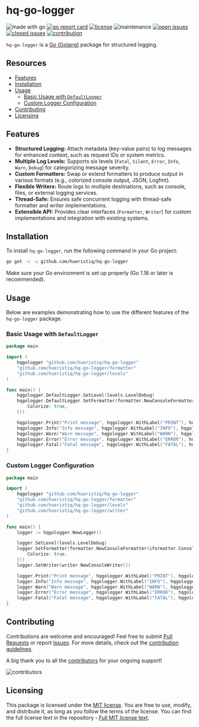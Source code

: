 # hq-go-logger

![made with go](https://img.shields.io/badge/made%20with-Go-1E90FF.svg) [![go report card](https://goreportcard.com/badge/github.com/hueristiq/hq-go-logger)](https://goreportcard.com/report/github.com/hueristiq/hq-go-logger) [![license](https://img.shields.io/badge/license-MIT-gray.svg?color=1E90FF)](https://github.com/hueristiq/hq-go-logger/blob/master/LICENSE) ![maintenance](https://img.shields.io/badge/maintained%3F-yes-1E90FF.svg) [![open issues](https://img.shields.io/github/issues-raw/hueristiq/hq-go-logger.svg?style=flat&color=1E90FF)](https://github.com/hueristiq/hq-go-logger/issues?q=is:issue+is:open) [![closed issues](https://img.shields.io/github/issues-closed-raw/hueristiq/hq-go-logger.svg?style=flat&color=1E90FF)](https://github.com/hueristiq/hq-go-logger/issues?q=is:issue+is:closed) [![contribution](https://img.shields.io/badge/contributions-welcome-1E90FF.svg)](https://github.com/hueristiq/hq-go-logger/blob/master/CONTRIBUTING.md)

`hq-go-logger` is a [Go (Golang)](https://golang.org/) package for structured logging.

## Resources

- [Features](#features)
- [Installation](#installation)
- [Usage](#usage)
	- [Basic Usage with `DefaultLogger`](#basic-usage-with-defaultlogger)
	- [Custom Logger Configuration](#custom-logger-configuration)
- [Contributing](#contributing)
- [Licensing](#licensing)

## Features

- **Structured Logging:** Attach metadata (key-value pairs) to log messages for enhanced context, such as request IDs or system metrics.
- **Multiple Log Levels:** Supports six levels (`Fatal`, `Silent`, `Error`, `Info`, `Warn`, `Debug`) for categorizing message severity.
- **Custom Formatters:** Swap or extend formatters to produce output in various formats (e.g., colorized console output, JSON, Logfmt).
- **Flexible Writers:** Route logs to multiple destinations, such as console, files, or external logging services.
- **Thread-Safe:** Ensures safe concurrent logging with thread-safe formatter and writer implementations.
- **Extensible API:** Provides clear interfaces (`Formatter`, `Writer`) for custom implementations and integration with existing systems.

## Installation

To install `hq-go-logger`, run the following command in your Go project:

```bash
go get -v -u github.com/hueristiq/hq-go-logger
```

Make sure your Go environment is set up properly (Go 1.18 or later is recommended).

## Usage

Below are examples demonstrating how to use the different features of the `hq-go-logger` package.

### Basic Usage with `DefaultLogger`

```go
package main

import (
	hqgologger "github.com/hueristiq/hq-go-logger"
	"github.com/hueristiq/hq-go-logger/formatter"
	"github.com/hueristiq/hq-go-logger/levels"
)

func main() {
	hqgologger.DefaultLogger.SetLevel(levels.LevelDebug)
	hqgologger.DefaultLogger.SetFormatter(formatter.NewConsoleFormatter(&formatter.ConsoleFormatterConfiguration{
		Colorize: true,
	}))

	hqgologger.Print("Print message", hqgologger.WithLabel("PRINT"), hqgologger.WithString("app", "default"))
	hqgologger.Info("Info message", hqgologger.WithLabel("INFO"), hqgologger.WithString("app", "default"))
	hqgologger.Warn("Warn message", hqgologger.WithLabel("WARN"), hqgologger.WithString("app", "default"))
	hqgologger.Error("Error message", hqgologger.WithLabel("ERROR"), hqgologger.WithString("app", "default"))
	hqgologger.Fatal("Fatal message", hqgologger.WithLabel("FATAL"), hqgologger.WithString("app", "default"))
}
```

### Custom Logger Configuration

```go
package main

import (
	hqgologger "github.com/hueristiq/hq-go-logger"
	"github.com/hueristiq/hq-go-logger/formatter"
	"github.com/hueristiq/hq-go-logger/levels"
	"github.com/hueristiq/hq-go-logger/writer"
)

func main() {
	logger := hqgologger.NewLogger()

	logger.SetLevel(levels.LevelDebug)
	logger.SetFormatter(formatter.NewConsoleFormatter(&formatter.ConsoleFormatterConfiguration{
		Colorize: true,
	}))
	logger.SetWriter(writer.NewConsoleWriter())

	logger.Print("Print message", hqgologger.WithLabel("PRINT"), hqgologger.WithString("app", "new"))
	logger.Info("Info message", hqgologger.WithLabel("INFO"), hqgologger.WithString("app", "new"))
	logger.Warn("Warn message", hqgologger.WithLabel("WARN"), hqgologger.WithString("app", "new"))
	logger.Error("Error message", hqgologger.WithLabel("ERROR"), hqgologger.WithString("app", "new"))
	logger.Fatal("Fatal message", hqgologger.WithLabel("FATAL"), hqgologger.WithString("app", "new"))
}
```

## Contributing

Contributions are welcome and encouraged! Feel free to submit [Pull Requests](https://github.com/hueristiq/hq-go-logger/pulls) or report [Issues](https://github.com/hueristiq/hq-go-logger/issues). For more details, check out the [contribution guidelines](https://github.com/hueristiq/hq-go-logger/blob/master/CONTRIBUTING.md).

A big thank you to all the [contributors](https://github.com/hueristiq/hq-go-logger/graphs/contributors) for your ongoing support!

![contributors](https://contrib.rocks/image?repo=hueristiq/hq-go-logger&max=500)

## Licensing

This package is licensed under the [MIT license](https://opensource.org/license/mit). You are free to use, modify, and distribute it, as long as you follow the terms of the license. You can find the full license text in the repository - [Full MIT license text](https://github.com/hueristiq/hq-go-logger/blob/master/LICENSE).